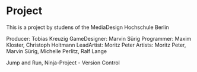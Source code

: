 Project
=======

This is a project by studens of the MediaDesign Hochschule Berlin

Producer: Tobias Kreuzig
GameDesigner: Marvin Sürig
Programmer: Maxim Kloster, Christoph Holtmann
LeadArtist: Moritz Peter
Artists: Moritz Peter, Marvin Sürig, Michelle Perlitz, Ralf Lange

Jump and Run, Ninja-Project - Version Control
